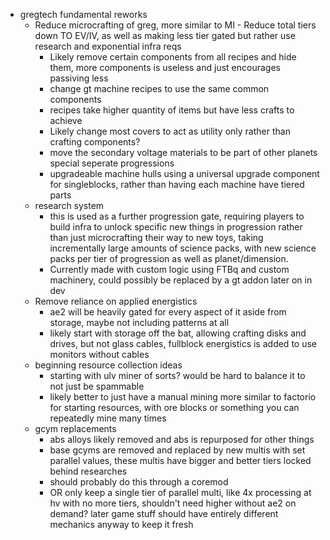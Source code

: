 - gregtech fundamental reworks
	-  Reduce microcrafting of greg, more similar to MI
      - Reduce total tiers down TO EV/IV, as well as making less tier gated but rather use research and exponential infra reqs
	    - Likely remove certain components from all recipes and hide them, 
	        more components is useless and just encourages passiving less
	    - change gt machine recipes to use the same common components
	    - recipes take higher quantity of items but have less crafts to achieve
	    - Likely change most covers to act as utility only rather than crafting components?
	    - move the secondary voltage materials to be part of other planets special seperate progressions
	    - upgradeable machine hulls using a universal upgrade component for singleblocks, 
	        rather than having each machine have tiered parts
	-  research system
	    - this is used as a further progression gate, requiring players to build infra to 
	        unlock specific new things in progression rather  than just microcrafting their way to new toys,
	        taking incrementally large amounts of science packs, with new science packs per tier of progression
	        as well as planet/dimension.
	    - Currently made with custom logic using FTBq and custom machinery, could possibly be replaced by a gt addon
	        later on in dev
	-  Remove reliance on applied energistics
	    - ae2 will be heavily gated for every aspect of it aside from storage, maybe not including patterns at all
	    - likely start with storage off the bat, allowing crafting disks and drives, but not glass cables, fullblock energistics is added to use monitors without cables
	-  beginning resource collection ideas
		- starting with ulv miner of sorts? would be hard to balance it to not just be spammable
		- likely better to just have a manual mining more similar to factorio for starting resources,
		with ore blocks or something you can repeatedly mine many times
	-  gcym replacements
		- abs alloys likely removed and abs is repurposed for other things
		- base gcyms are removed and replaced by new multis with set parallel values, these multis have bigger and better tiers locked behind researches
		- should probably do this through a coremod
		- OR only keep a single tier of parallel multi, like 4x processing  at hv with no more tiers, shouldn't need higher without ae2 on demand? later game stuff should have entirely different mechanics anyway to keep it fresh
